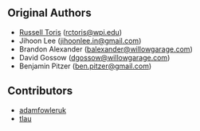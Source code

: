 Original Authors
----------------

 * [Russell Toris](http://users.wpi.edu/~rctoris/) (rctoris@wpi.edu)
 * Jihoon Lee (jihoonlee.in@gmail.com)
 * Brandon Alexander (balexander@willowgarage.com)
 * David Gossow (dgossow@willowgarage.com)
 * Benjamin Pitzer (ben.pitzer@gmail.com)

Contributors
------------

 * [adamfowleruk](https://github.com/adamfowleruk)
 * [tlau](https://github.com/tlau)
